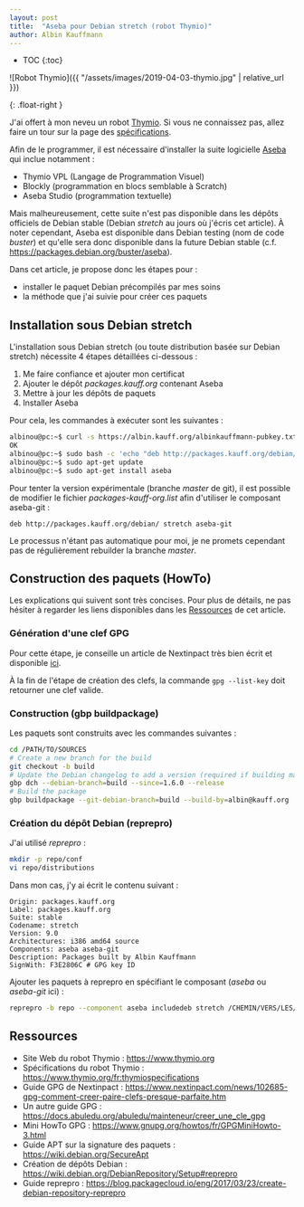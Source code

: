 ```yaml
---
layout: post
title:  "Aseba pour Debian stretch (robot Thymio)"
author: Albin Kauffmann
---
```


<div markdown="1">

* TOC
{:toc}

![Robot Thymio]({{ "/assets/images/2019-04-03-thymio.jpg" | relative_url }})

</div>{: .float-right }

J'ai offert à mon neveu un robot [Thymio](https://www.thymio.org/fr:thymio).
Si vous ne connaissez pas, allez faire un tour sur la page des [spécifications](https://www.thymio.org/fr:thymiospecifications).

Afin de le programmer, il est nécessaire d'installer la suite logicielle [Aseba](https://www.thymio.org/fr:start) qui inclue notamment :

* Thymio VPL (Langage de Programmation Visuel)
* Blockly (programmation en blocs semblable à Scratch)
* Aseba Studio (programmation textuelle)

Mais malheureusement, cette suite n'est pas disponible dans les dépôts officiels de Debian stable (Debian *stretch* au jours où j'écris cet article).
À noter cependant, Aseba est disponible dans Debian testing (nom de code *buster*) et qu'elle sera donc disponible dans la future Debian stable (c.f. <https://packages.debian.org/buster/aseba>).

Dans cet article, je propose donc les étapes pour :

* installer le paquet Debian précompilés par mes soins
* la méthode que j'ai suivie pour créer ces paquets

## Installation sous Debian stretch

L'installation sous Debian stretch (ou toute distribution basée sur Debian stretch) nécessite 4 étapes détaillées ci-dessous :

1. Me faire confiance et ajouter mon certificat
1. Ajouter le dépôt *packages.kauff.org* contenant Aseba
1. Mettre à jour les dépôts de paquets
1. Installer Aseba

Pour cela, les commandes à exécuter sont les suivantes :

```bash
albinou@pc:~$ curl -s https://albin.kauff.org/albinkauffmann-pubkey.txt | sudo apt-key add -
OK
albinou@pc:~$ sudo bash -c 'echo "deb http://packages.kauff.org/debian/ stretch aseba" > /etc/apt/sources.list.d/packages-kauff-org.list'
albinou@pc:~$ sudo apt-get update
albinou@pc:~$ sudo apt-get install aseba
```

Pour tenter la version expérimentale (branche *master* de git), il est possible de modifier le fichier *packages-kauff-org.list* afin d'utiliser le composant aseba-git :

```
deb http://packages.kauff.org/debian/ stretch aseba-git
```

Le processus n'étant pas automatique pour moi, je ne promets cependant pas de régulièrement rebuilder la branche *master*.

## Construction des paquets (HowTo)

Les explications qui suivent sont très concises.
Pour plus de détails, ne pas hésiter à regarder les liens disponibles dans les [Ressources](#ressources) de cet article.

### Génération d'une clef GPG

Pour cette étape, je conseille un article de Nextinpact très bien écrit et disponible [ici](https://www.nextinpact.com/news/102685-gpg-comment-creer-paire-clefs-presque-parfaite.htm).

À la fin de l'étape de création des clefs, la commande `gpg --list-key` doit retourner une clef valide.

### Construction (gbp buildpackage)

Les paquets sont construits avec les commandes suivantes :

```bash
cd /PATH/TO/SOURCES
# Create a new branch for the build
git checkout -b build
# Update the Debian changelog to add a version (required if building master)
gbp dch --debian-branch=build --since=1.6.0 --release
# Build the package
gbp buildpackage --git-debian-branch=build --build-by=albin@kauff.org
```

### Création du dépôt Debian (reprepro)

J'ai utilisé *reprepro* :

```bash
mkdir -p repo/conf
vi repo/distributions
```

Dans mon cas, j'y ai écrit le contenu suivant :

```
Origin: packages.kauff.org
Label: packages.kauff.org
Suite: stable
Codename: stretch
Version: 9.0
Architectures: i386 amd64 source
Components: aseba aseba-git
Description: Packages built by Albin Kauffmann
SignWith: F3E2806C # GPG key ID
```

Ajouter les paquets à reprepro en spécifiant le composant (*aseba* ou *aseba-git* ici) :

```bash
reprepro -b repo --component aseba includedeb stretch /CHEMIN/VERS/LES/PAQUETS/*.deb
```

## Ressources

* Site Web du robot Thymio : <https://www.thymio.org>
* Spécifications du robot Thymio : <https://www.thymio.org/fr:thymiospecifications>
* Guide GPG de Nextinpact : <https://www.nextinpact.com/news/102685-gpg-comment-creer-paire-clefs-presque-parfaite.htm>
* Un autre guide GPG : <https://docs.abuledu.org/abuledu/mainteneur/creer_une_cle_gpg>
* Mini HowTo GPG : <https://www.gnupg.org/howtos/fr/GPGMiniHowto-3.html>
* Guide APT sur la signature des paquets : <https://wiki.debian.org/SecureApt>
* Création de dépôts Debian : <https://wiki.debian.org/DebianRepository/Setup#reprepro>
* Guide reprepro : <https://blog.packagecloud.io/eng/2017/03/23/create-debian-repository-reprepro>
